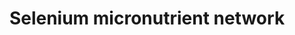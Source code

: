 ---
annotations:
- type: Pathway Ontology
  value: classic metabolic pathway
- type: Pathway Ontology
  value: selenoamino acid metabolic pathway
authors:
- Egoyenechea
- AlexanderPico
- Thomas
- Ommen
- MaintBot
- Evelo
- MartijnVanIersel
- Jildau
- Khanspers
- Damariz
- Andra
- Egonw
- Mkutmon
- MirellaKalafati
- DeSl
- Eweitz
- Marvin M2
description: 'The selenium-centred micronutrient biological network. The most relevant
  biochemical processes related to selenium in the context of metabolism, oxidation
  and inflammation are represented. Also, the compartmental separation (intracellular
  vs. plasma) is presented, identifying the selenium centred plasma metabolome. A
  selenoprotein database exists at:  http://www.selenodb.org.  Proteins on this pathway
  have targeted assays available via the [https://assays.cancer.gov/available_assays?wp_id=WP15
  CPTAC Assay Portal]'
last-edited: 2022-02-26
organisms:
- Homo sapiens
redirect_from:
- /index.php/Pathway:WP15
- /instance/WP15
schema-jsonld:
- '@context': https://schema.org/
  '@id': https://wikipathways.github.io/pathways/WP15.html
  '@type': Dataset
  creator:
    '@type': Organization
    name: WikiPathways
  description: 'The selenium-centred micronutrient biological network. The most relevant
    biochemical processes related to selenium in the context of metabolism, oxidation
    and inflammation are represented. Also, the compartmental separation (intracellular
    vs. plasma) is presented, identifying the selenium centred plasma metabolome.
    A selenoprotein database exists at:  http://www.selenodb.org.  Proteins on this
    pathway have targeted assays available via the [https://assays.cancer.gov/available_assays?wp_id=WP15
    CPTAC Assay Portal]'
  keywords:
  - Vitamin B12
  - INSR
  - PGI2
  - DPA
  - Calcium
  - Chlorine
  - H2O2
  - ATP
  - NADPH
  - GPX 2
  - SRB1
  - Zinc
  - O2-Ã‚â€œ
  - HBA1
  - GPX 1
  - ALOX5
  - COX2
  - O3
  - MTR
  - TRXR2
  - MTHFR
  - Pyridoxal 5'-phosphate
  - Thyroxine (T4)
  - VLDL-TAG
  - Uric acid
  - Nitrotyrosine
  - GSR
  - Cholesterol
  - oxLDL
  - HOCl
  - Methionine
  - SAA3
  - DIO2
  - Trx-(SH)2
  - Fibrinogen
  - GPX 4
  - F2-Isoprostane
  - HDL/APOA1
  - TRXR3
  - TNFa
  - HbA1c
  - Lipoxin B4
  - RELA
  - NFKB2
  - COX1
  - Cysteine
  - Selenide
  - VLDL
  - HDL-C
  - GSH
  - ONOO-/ONOOH
  - IFNg
  - HBB
  - 5-HPETE
  - Folic acid
  - Niacin
  - PGE3
  - PRDX1
  - Iron
  - PGD2
  - SelV
  - CBS
  - KMO
  - ABCA1
  - NO2
  - DHA
  - SelO
  - MPO
  - Linoleic acid
  - O2
  - Copper
  - Niacinamide
  - Dehydroascorbic acid
  - Riboflavin
  - FGG
  - DGLA
  - FAD
  - Quinolinic Acid
  - Leukotriene A4
  - TAG
  - GSSG
  - tPA
  - Tryptophan
  - Nicotinamidase
  - NFKB1
  - PLG
  - CCL2
  - SelT
  - SelM
  - ALB
  - Thrombin
  - PGE2
  - Dihydrolipoate
  - Arachidonic acid
  - Hydroxykynurenine
  - 8-OHdG
  - 15-HETE
  - Fructosamine
  - FLAP
  - 8-Isoprostaglandin F2a
  - Selenocysteine
  - 'NO'
  - sICAM-1
  - PGF2a
  - SOD3
  - Fibrin
  - PRDX5
  - DIO3
  - 5,6-Epoxytetraene
  - Hypoxanthine
  - ACT
  - H2O
  - SAA1
  - Selenophosphate
  - Xanthine
  - 5,10-Methylene-THF
  - 5-HETE
  - VLDL/APOB
  - Catalase
  - ROS
  - PRDX2
  - Sep15
  - SelK
  - SOD1
  - Thromboxane B2
  - ADP
  - NADP+
  - CTH
  - SelN
  - GPX 3
  - ALOX15B
  - a-Tocopherol
  - ALA
  - Trx-S2
  - HNO2
  - RNS
  - Leukotriene D4
  - INS
  - Factor VII
  - PGH3
  - IL6
  - SelW
  - SelI
  - APOB
  - PGH2
  - PMP
  - R-Triiodothyronine (rT3)
  - PAI-1
  - IL10
  - Leukotriene E4
  - APOA1
  - D-dimer
  - SAA2
  - Methionine sulfoxide
  - 5-methyl-THF
  - SOD2
  - Ascorbic acid
  - Selenium
  - Lipoic acid
  - Glucose
  - SelS
  - Triiodothyronine (T3)
  - Leukotriene B4
  - Thromboxane A2
  - SAA4
  - Homocysteine
  - EPA
  - RFK
  - PNPO
  - HDL/SAA
  - HDL
  - SelR
  - LDL
  - TRXR1
  - SelP
  - Kynurenine
  - FMN
  - Xantine oxidase
  - FLAD1
  - Lipoxin A4
  - SelH
  - THF
  - FGA
  - MDA
  - Heme
  - SPS2
  - CRP
  - Ascorbate
  - Iodine
  - DIO1
  - Cystathionine
  - Manganese
  - PRDX3
  - GGT1
  - FGB
  - Leukotriene C4
  - Serine
  - GPX 6
  - PRDX4
  - PGE1
  - IL1B
  - PGG2
  - APOA1-NO2Tyr
  - Leukotriene F4
  - Kynureninase
  - LDLR
  license: CC0
  name: Selenium micronutrient network
seo: CreativeWork
title: Selenium micronutrient network
wpid: WP15
---
